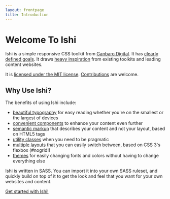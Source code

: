 ```yaml
---
layout: frontpage
title: Introduction
---
```

# Welcome To Ishi

Ishi is a simple responsive CSS toolkit from [Ganbaro Digital](https://ganbarodigital.com). It has [clearly defined goals](goals.html). It draws [heavy inspiration](inspirations.html) from existing toolkits and leading content websites.

It is [licensed under the MIT license](license.html). [Contributions](contributing.html) are welcome.

## Why Use Ishi?

The benefits of using Ishi include:

* [beautiful typography](typography.html) for easy reading whether you're on the smallest or the largest of devices
* [convenient components](components.html) to enhance your content even further
* [semantic markup](structure.html) that describes your content and not your layout, based on HTML5 tags
* [utility classes](utilities.html) when you need to be pragmatic
* [multiple layouts](layouts.html) that you can easily switch between, based on CSS 3's flexbox (#nogrid!)
* [themes](themes.html) for easily changing fonts and colors without having to change everything else

Ishi is written in SASS. You can import it into your own SASS ruleset, and quickly build on top of it to get the look and feel that you want for your own websites and content.

<a class="calltoaction attention outline" href="getting-started.html">Get started with Ishi!</a>
